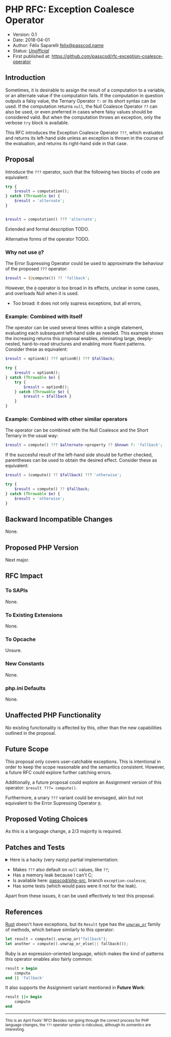 # PHP RFC: Exception Coalesce Operator

- Version: 0.1
- Date: 2018-04-01
- Author: Félix Saparelli <felix@passcod.name>
- Status: _[Unofficial](#unofficial)_
- First published at: https://github.com/passcod/rfc-exception-coalesce-operator

## Introduction

Sometimes, it is desirable to assign the result of a computation to a variable, or an alternate value if the computation fails.
If the computation in question outputs a falsy value, the Ternary Operator `?:` or its short syntax can be used.
If the computation returns `null`, the Null Coalesce Operator `??` can also be used, or even preferred in cases where falsy values should be considered valid.
But when the computation throws an exception, only the verbose `try` block is available.

This RFC introduces the Exception Coalesce Operator `???`, which evaluates and returns its left-hand side unless an exception is thrown in the course of the evaluation, and returns its right-hand side in that case.

## Proposal

Introduce the `???` operator, such that the following two blocks of code are equivalent:

```php
try {
    $result = computation();
} catch (Throwable $e) {
    $result = 'alternate';
}


$result = computation() ??? 'alternate';
```

Extended and formal description TODO.

Alternative forms of the operator TODO.

### Why not use `@`?

The Error Supressing Operator could be used to approximate the behaviour of the proposed `???` operator:

```php
$result = (@compute()) ?? 'fallback';
```

However, the `@` operator is too broad in its effects, unclear in some cases, and overloads Null when it is used.

- Too broad: it does not only supress exceptions, but all errors,

### Example: Combined with itself

The operator can be used several times within a single statement, evaluating each subsequent left-hand side as needed.
This example shows the increasing returns this proposal enables, eliminating large, deeply-nested, hard-to-read structures and enabling more fluent patterns.
Consider these as equivalent:

```php
$result = optionA() ??? optionB() ??? $fallback;

try {
    $result = optionA();
} catch (Throwable $e) {
    try {
        $result = optionB();
    } catch (Throwable $e) {
        $result = $fallback }
    }
}
```

### Example: Combined with other similar operators

The operator can be combined with the Null Coalesce and the Short Ternary in the usual way:

```php
$result = compute() ??? $alternate->property ?? $known ?: 'fallback';
```

If the succesful result of the left-hand side should be further checked, parentheses can be used to obtain the desired effect.
Consider these as equivalent:

```php
$result = (compute() ?? $fallback) ??? 'otherwise';

try {
    $result = compute() ?? $fallback;
} catch (Throwable $e) {
    $result = 'otherwise';
}
```

## Backward Incompatible Changes

None.

## Proposed PHP Version

Next major.

## RFC Impact

### To SAPIs
None.

### To Existing Extensions
None.

### To Opcache
Unsure.

### New Constants
None.

### php.ini Defaults
None.

## Unaffected PHP Functionality

No existing functionality is affected by this, other than the new capabilities outlined in the proposal.

## Future Scope

This proposal only covers user-catchable exceptions.
This is intentional in order to keep the scope reasonable and the semantics consistent.
However, a future RFC could explore further catching errors.

Additionally, a future proposal could explore an Assignment version of this operator: `$result ???= compute()`.

Furthermore, a unary `???` variant could be envisaged, akin but not equivalent to the Error Supressing Operator `@`.

## Proposed Voting Choices

As this is a language change, a 2/3 majority is required.

## Patches and Tests

<details>
    <summary>Here is a hacky (very nasty) partial implementation:</summary>

```diff
diff --git a/Zend/zend_ast.c b/Zend/zend_ast.c
index c0fdf48cba..e961320747 100644
--- a/Zend/zend_ast.c
+++ b/Zend/zend_ast.c
@@ -573,6 +573,7 @@ ZEND_API void zend_ast_apply(zend_ast *ast, zend_ast_apply_func fn) {
  *   90     right           = += -= *= /= .= %= &= |= ^= <<= >>= **=
  *  100     left            ? :
  *  110     right           ??
+ *  115     right           ???
  *  120     left            ||
  *  130     left            &&
  *  140     left            |
@@ -1426,6 +1427,7 @@ simple_list:
 		case ZEND_AST_YIELD_FROM:
 			PREFIX_OP("yield from ", 85, 86);
 		case ZEND_AST_COALESCE: BINARY_OP(" ?? ", 110, 111, 110);
+		case ZEND_AST_EXCEPTION_COALESCE: BINARY_OP(" ??? ", 110, 111, 110);
 		case ZEND_AST_STATIC:
 			smart_str_appends(str, "static $");
 			zend_ast_export_name(str, ast->child[0], 0, indent);
diff --git a/Zend/zend_ast.h b/Zend/zend_ast.h
index 08a8ab57f4..af512d6beb 100644
--- a/Zend/zend_ast.h
+++ b/Zend/zend_ast.h
@@ -115,6 +115,7 @@ enum _zend_ast_kind {
 	ZEND_AST_INSTANCEOF,
 	ZEND_AST_YIELD,
 	ZEND_AST_COALESCE,
+	ZEND_AST_EXCEPTION_COALESCE,
 
 	ZEND_AST_STATIC,
 	ZEND_AST_WHILE,
diff --git a/Zend/zend_compile.c b/Zend/zend_compile.c
index 95d93903de..567e3955a1 100644
--- a/Zend/zend_compile.c
+++ b/Zend/zend_compile.c
@@ -7313,6 +7313,21 @@ void zend_compile_coalesce(znode *result, zend_ast *ast) /* {{{ */
 }
 /* }}} */
 
+void zend_compile_exception_coalesce(znode *result, zend_ast *ast) /* {{{ */
+{
+	zend_ast *expr_ast = ast->child[0];
+	zend_ast *default_ast = ast->child[1];
+
+	zend_ast *hack = zend_ast_create_ex(ZEND_AST_INCLUDE_OR_EVAL, ZEND_EVAL,
+		zend_ast_create_zval_from_str(
+			zend_ast_export("try { return ", expr_ast, "; } catch(\\Throwable $e) {}")));
+
+	ast->child[0] = hack;
+
+	zend_compile_coalesce(result, ast);
+}
+/* }}} */
+
 void zend_compile_print(znode *result, zend_ast *ast) /* {{{ */
 {
 	zend_op *opline;
@@ -8266,6 +8281,9 @@ void zend_compile_expr(znode *result, zend_ast *ast) /* {{{ */
 		case ZEND_AST_COALESCE:
 			zend_compile_coalesce(result, ast);
 			return;
+		case ZEND_AST_EXCEPTION_COALESCE:
+			zend_compile_exception_coalesce(result, ast);
+			return;
 		case ZEND_AST_PRINT:
 			zend_compile_print(result, ast);
 			return;
diff --git a/Zend/zend_language_parser.y b/Zend/zend_language_parser.y
index 091d7f61e2..c0a0cece43 100644
--- a/Zend/zend_language_parser.y
+++ b/Zend/zend_language_parser.y
@@ -64,6 +64,7 @@ static YYSIZE_T zend_yytnamerr(char*, const char*);
 %left '=' T_PLUS_EQUAL T_MINUS_EQUAL T_MUL_EQUAL T_DIV_EQUAL T_CONCAT_EQUAL T_MOD_EQUAL T_AND_EQUAL T_OR_EQUAL T_XOR_EQUAL T_SL_EQUAL T_SR_EQUAL T_POW_EQUAL
 %left '?' ':'
 %right T_COALESCE
+%right T_EXCEPTION_COALESCE
 %left T_BOOLEAN_OR
 %left T_BOOLEAN_AND
 %left '|'
@@ -219,6 +220,7 @@ static YYSIZE_T zend_yytnamerr(char*, const char*);
 %token T_NS_SEPARATOR    "\\ (T_NS_SEPARATOR)"
 %token T_ELLIPSIS        "... (T_ELLIPSIS)"
 %token T_COALESCE        "?? (T_COALESCE)"
+%token T_EXCEPTION_COALESCE        "??? (T_EXCEPTION_COALESCE)"
 %token T_POW             "** (T_POW)"
 %token T_POW_EQUAL       "**= (T_POW_EQUAL)"
 
@@ -961,6 +963,8 @@ expr_without_variable:
 			{ $$ = zend_ast_create(ZEND_AST_CONDITIONAL, $1, NULL, $4); }
 	|	expr T_COALESCE expr
 			{ $$ = zend_ast_create(ZEND_AST_COALESCE, $1, $3); }
+	|	expr T_EXCEPTION_COALESCE expr
+			{ $$ = zend_ast_create(ZEND_AST_EXCEPTION_COALESCE, $1, $3); }
 	|	internal_functions_in_yacc { $$ = $1; }
 	|	T_INT_CAST expr		{ $$ = zend_ast_create_cast(IS_LONG, $2); }
 	|	T_DOUBLE_CAST expr	{ $$ = zend_ast_create_cast(IS_DOUBLE, $2); }
```

(This was built on top of the `PHP-7.2.4` tag.)
</details>

- Makes `???` also default on `null` values, like `??`;
- Has a memory leak because I can't C;
- Is available here: [passcod/php-src](https://github.com/passcod/php-src), branch `exception-coalesce`;
- Has some tests (which would pass were it not for the leak).

Apart from these issues, it can be used effectively to test this proposal.

## References

[Rust](https://rust-lang.org) doesn't have exceptions, but its `Result` type has the [`unwrap_or`](https://doc.rust-lang.org/std/result/enum.Result.html#method.unwrap_or) family of methods, which behave similarly to this operator:

```rust
let result = compute().unwrap_or("fallback");
let another = compute().unwrap_or_else(|| fallback());
```

Ruby is an expression-oriented language, which makes the kind of patterns this operator enables also fairly common:

```ruby
result = begin
    compute
end || 'fallback'
```

It also supports the Assignment variant mentioned in **Future Work**:

```ruby
result ||= begin
    compute
end
```

---

<sub><a name="unofficial">This is an April Fools' RFC! Besides not going through the correct process for PHP language changes, the `???` operator _syntax_ is ridiculous, although its _semantics_ are interesting.</a></sub>
